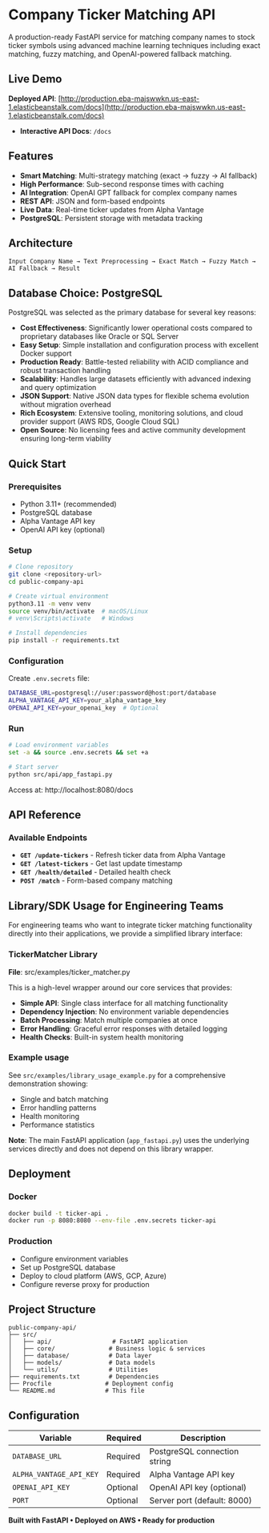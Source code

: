 # Company Ticker Matching API

A production-ready FastAPI service for matching company names to stock ticker symbols using advanced machine learning techniques including exact matching, fuzzy matching, and OpenAI-powered fallback matching.

## Live Demo

**Deployed API**: [http://production.eba-majswwkn.us-east-1.elasticbeanstalk.com/docs](http://production.eba-majswwkn.us-east-1.elasticbeanstalk.com/docs)

- **Interactive API Docs**: `/docs`

## Features

- **Smart Matching**: Multi-strategy matching (exact → fuzzy → AI fallback)
- **High Performance**: Sub-second response times with caching
- **AI Integration**: OpenAI GPT fallback for complex company names
- **REST API**: JSON and form-based endpoints
- **Live Data**: Real-time ticker updates from Alpha Vantage
- **PostgreSQL**: Persistent storage with metadata tracking

## Architecture

```
Input Company Name → Text Preprocessing → Exact Match → Fuzzy Match → AI Fallback → Result
```

## Database Choice: PostgreSQL

PostgreSQL was selected as the primary database for several key reasons:

- **Cost Effectiveness**: Significantly lower operational costs compared to proprietary databases like Oracle or SQL Server
- **Easy Setup**: Simple installation and configuration process with excellent Docker support
- **Production Ready**: Battle-tested reliability with ACID compliance and robust transaction handling
- **Scalability**: Handles large datasets efficiently with advanced indexing and query optimization
- **JSON Support**: Native JSON data types for flexible schema evolution without migration overhead
- **Rich Ecosystem**: Extensive tooling, monitoring solutions, and cloud provider support (AWS RDS, Google Cloud SQL)
- **Open Source**: No licensing fees and active community development ensuring long-term viability

## Quick Start

### Prerequisites
- Python 3.11+ (recommended)
- PostgreSQL database
- Alpha Vantage API key
- OpenAI API key (optional)

### Setup

```bash
# Clone repository
git clone <repository-url>
cd public-company-api

# Create virtual environment
python3.11 -m venv venv
source venv/bin/activate  # macOS/Linux
# venv\Scripts\activate   # Windows

# Install dependencies
pip install -r requirements.txt
```

### Configuration

Create `.env.secrets` file:
```bash
DATABASE_URL=postgresql://user:password@host:port/database
ALPHA_VANTAGE_API_KEY=your_alpha_vantage_key
OPENAI_API_KEY=your_openai_key  # Optional
```

### Run

```bash
# Load environment variables
set -a && source .env.secrets && set +a

# Start server
python src/api/app_fastapi.py
```

Access at: http://localhost:8080/docs

## API Reference

### Available Endpoints
- **`GET /update-tickers`** - Refresh ticker data from Alpha Vantage
- **`GET /latest-tickers`** - Get last update timestamp
- **`GET /health/detailed`** - Detailed health check
- **`POST /match`** - Form-based company matching

## Library/SDK Usage for Engineering Teams

For engineering teams who want to integrate ticker matching functionality directly into their applications, we provide a simplified library interface:

### TickerMatcher Library

**File**: src/examples/ticker_matcher.py

This is a high-level wrapper around our core services that provides:
- **Simple API**: Single class interface for all matching functionality
- **Dependency Injection**: No environment variable dependencies
- **Batch Processing**: Match multiple companies at once
- **Error Handling**: Graceful error responses with detailed logging
- **Health Checks**: Built-in system health monitoring


### Example usage

See `src/examples/library_usage_example.py` for a comprehensive demonstration showing:
- Single and batch matching
- Error handling patterns
- Health monitoring
- Performance statistics

**Note**: The main FastAPI application (`app_fastapi.py`) uses the underlying services directly and does not depend on this library wrapper.




## Deployment

### Docker
```bash
docker build -t ticker-api .
docker run -p 8080:8080 --env-file .env.secrets ticker-api
```

### Production
- Configure environment variables
- Set up PostgreSQL database
- Deploy to cloud platform (AWS, GCP, Azure)
- Configure reverse proxy for production

## Project Structure

```
public-company-api/
├── src/
│   ├── api/                 # FastAPI application
│   ├── core/               # Business logic & services  
│   ├── database/           # Data layer
│   ├── models/             # Data models
│   └── utils/              # Utilities
├── requirements.txt        # Dependencies
├── Procfile               # Deployment config
└── README.md              # This file
```

## Configuration

| Variable | Required | Description |
|----------|----------|-------------|
| `DATABASE_URL` | Required | PostgreSQL connection string |
| `ALPHA_VANTAGE_API_KEY` | Required | Alpha Vantage API key |
| `OPENAI_API_KEY` | Optional | OpenAI API key (optional) |
| `PORT` | Optional | Server port (default: 8000) |

**Built with FastAPI • Deployed on AWS • Ready for production** 